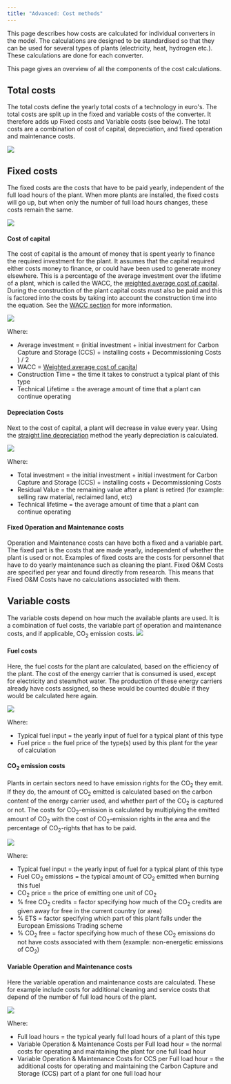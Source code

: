 ```yaml
---
title: "Advanced: Cost methods"
---
```


This page describes how costs are calculated for individual converters in the model. The calculations are designed to be standardised so that they can be used for several types of plants (electricity, heat, hydrogen etc.). These calculations are done for each converter.

This page gives an overview of all the components of the cost calculations.

## Total costs

The total costs define the yearly total costs of a technology in euro's. The total costs are split up in the fixed and variable costs of the converter. It therefore  adds up Fixed costs and Variable costs (see below). The total costs are a combination of cost of capital, depreciation, and fixed operation and maintenance costs.

![](/img/docs/TotalCosts.jpg)

## Fixed costs

The fixed costs are the costs that have to be paid yearly, independent of the full load hours of the plant. When more plants are installed, the fixed costs will go up, but when only the number of full load hours changes, these costs remain the same.

![](/img/docs/FixedCosts.jpg)

#### Cost of capital

The cost of capital is the amount of money that is spent yearly to finance the required investment for the plant. It assumes that the capital required either costs money to finance, or could have been used to generate money elsewhere. This is a percentage of the average investment over the lifetime of a plant, which is called the WACC, the [weighted average cost of capital](http://en.wikipedia.org/wiki/Weighted_average_cost_of_capital). During the construction of the plant capital costs must also be paid and this is factored into the costs by taking into account the construction time into the equation. See the [WACC section](cost-wacc.md) for more information.

![](/img/docs/CostOfCapital.jpg)

Where:

-   Average investment = (initial investment + initial investment for Carbon Capture and Storage (CCS) + installing costs + Decommissioning Costs ) / 2
-   WACC = [Weighted average cost of capital](wacc.md)
-   Construction Time = the time it takes to construct a typical plant of this type
-   Technical Lifetime = the average amount of time that a plant can continue operating

#### Depreciation Costs

Next to the cost of capital, a plant will decrease in value every year. Using the [straight line depreciation](http://en.wikipedia.org/wiki/Depreciation#Straight-line_depreciation) method the yearly depreciation is calculated.

![](/img/docs/DepreciationCosts.jpg)

Where:

-   Total investment = the initial investment + initial investment for Carbon Capture and Storage (CCS) + installing costs + Decommissioning Costs
-   Residual Value = the remaining value after a plant is retired (for example: selling raw material, reclaimed land, etc)
-   Technical lifetime = the average amount of time that a plant can continue operating

#### Fixed Operation and Maintenance costs

Operation and Maintenance costs can have both a fixed and a variable part. The fixed part is the costs that are made yearly, independent of whether the plant is used or not. Examples of fixed costs are the costs for personnel that have to do yearly maintenance such as cleaning the plant. Fixed O&M Costs are specified per year and found directly from research. This means that Fixed O&M Costs have no calculations associated with them.

## Variable costs

The variable costs depend on how much the available plants are used. It is a combination of fuel costs, the variable part of operation and maintenance costs, and if applicable, CO<sub>2</sub> emission costs.
 ![](/img/docs/VariableCosts.jpg)

#### Fuel costs

Here, the fuel costs for the plant are calculated, based on the efficiency of the plant. The cost of the energy carrier that is consumed is used, except for electricity and steam/hot water. The production of these energy carriers already have costs assigned, so these would be counted double if they would be calculated here again.

![](/img/docs/FuelCosts.jpg)

Where:

-   Typical fuel input = the yearly input of fuel for a typical plant of this type
-   Fuel price = the fuel price of the type(s) used by this plant for the year of calculation

#### CO<sub>2</sub> emission costs

Plants in certain sectors need to have emission rights for the CO<sub>2</sub> they emit. If they do, the amount of CO<sub>2</sub> emitted is calculated based on the carbon content of the energy carrier used, and whether part of the CO<sub>2</sub> is captured or not. The costs for CO<sub>2</sub>-emission is calculated by multiplying the emitted amount of CO<sub>2</sub> with the cost of CO<sub>2</sub>-emission rights in the area and the percentage of CO<sub>2</sub>-rights that has to be paid.

![](/img/docs/CO2Emissions.jpg)

Where:

-   Typical fuel input = the yearly input of fuel for a typical plant of this type
-   Fuel CO<sub>2</sub> emissions = the typical amount of CO<sub>2</sub> emitted when burning this fuel
-   CO<sub>2</sub> price = the price of emitting one unit of CO<sub>2</sub>
-   % free CO<sub>2</sub> credits = factor specifying how much of the CO<sub>2</sub> credits are given away for free in the current country (or area)
-   % ETS = factor specifying which part of this plant falls under the European Emissions Trading scheme
-   % CO<sub>2</sub> free = factor specifying how much of these CO<sub>2</sub> emissions do not have costs associated with them (example: non-energetic emissions of CO<sub>2</sub>)

#### Variable Operation and Maintenance costs

Here the variable operation and maintenance costs are calculated. These for example include costs for additional cleaning and service costs that depend of the number of full load hours of the plant.

![](/img/docs/VariableOMCosts.jpg)

Where:

-   Full load hours = the typical yearly full load hours of a plant of this type
-   Variable Operation & Maintenance Costs per Full load hour = the normal costs for operating and maintaining the plant for one full load hour
-   Variable Operation & Maintenance Costs for CCS per Full load hour = the additional costs for operating and maintaining the Carbon Capture and Storage (CCS) part of a plant for one full load hour
